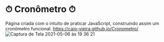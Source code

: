 # ⏱ Cronômetro ⏱
Página criada com o intuito de praticar JavaScript, construindo assim um cronômetro funcional.
https://caio-vieira.github.io/Cronometro/
![Captura de Tela 2021-05-06 às 19 36 21](https://user-images.githubusercontent.com/62302606/117373841-6b1e1280-aea2-11eb-9004-10038a46c462.png)

